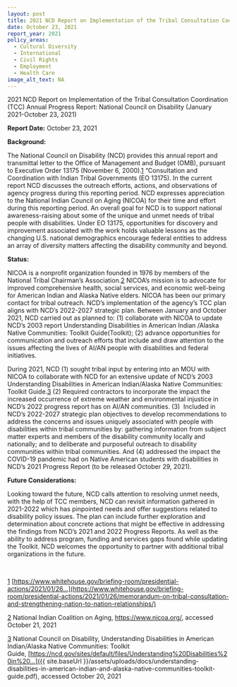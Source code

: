 ```yaml
---
layout: post
title: 2021 NCD Report on Implementation of the Tribal Consultation Coordination
date: October 23, 2021
report_year: 2021
policy_areas:
  - Cultural Diversity
  - International
  - Civil Rights
  - Employment
  - Health Care
image_alt_text: NA
---
```

2021 NCD Report on Implementation of the Tribal Consultation Coordination (TCC) Annual Progress Report: National Council on Disability (January 2021-October 23, 2021)

**Report Date:** October 23, 2021

**Background:**

The National Council on Disability (NCD) provides this annual report and transmittal letter to the Office of Management and Budget (OMB), pursuant to Executive Order 13175 (November 6, 2000).[1](https://ncd.gov/publications/2021/2021-ncd-report-implementation-tribal-consultation-coordination#_ftn1) “Consultation and Coordination with Indian Tribal Governments (EO 13175). In the current report NCD discusses the outreach efforts, actions, and observations of agency progress during this reporting period. NCD expresses appreciation to the National Indian Council on Aging (NICOA) for their time and effort during this reporting period. An overall goal for NCD is to support national awareness-raising about some of the unique and unmet needs of tribal people with disabilities. Under EO 13175, opportunities for discovery and improvement associated with the work holds valuable lessons as the changing U.S. national demographics encourage federal entities to address an array of diversity matters affecting the disability community and beyond.

**Status:**

NICOA is a nonprofit organization founded in 1976 by members of the National Tribal Chairman’s Association.[2](https://ncd.gov/publications/2021/2021-ncd-report-implementation-tribal-consultation-coordination#_ftn2) NICOA’s mission is to advocate for improved comprehensive health, social services, and economic well-being for American Indian and Alaska Native elders. NICOA has been our primary contact for tribal outreach. NCD’s implementation of the agency’s TCC plan aligns with NCD’s 2022-2027 strategic plan. Between January and October 2021, NCD carried out as planned to: (1) collaborate with NICOA to update NCD’s 2003 report Understanding Disabilities in American Indian /Alaska Native Communities: Toolkit Guide(Toolkit); (2) advance opportunities for communication and outreach efforts that include and draw attention to the issues affecting the lives of AI/AN people with disabilities and federal initiatives.

During 2021, NCD (1) sought tribal input by entering into an MOU with NICOA to collaborate with NCD for an extensive update of NCD’s 2003 Understanding Disabilities in American Indian/Alaska Native Communities: Toolkit Guide.[3](https://ncd.gov/publications/2021/2021-ncd-report-implementation-tribal-consultation-coordination#_ftn3) (2) Required contractors to incorporate the impact the increased occurrence of extreme weather and environmental injustice in NCD’s 2022 progress report has on AI/AN communities. (3)  Included in NCD’s 2022-2027 strategic plan objectives to develop recommendations to address the concerns and issues uniquely associated with people with disabilities within tribal communities by: gathering information from subject matter experts and members of the disability community locally and nationally; and to deliberate and purposeful outreach to disability communities within tribal communities. And (4) addressed the impact the COVID-19 pandemic had on Native American students with disabilities in NCD’s 2021 Progress Report (to be released October 29, 2021).

**Future Considerations:**

Looking toward the future, NCD calls attention to resolving unmet needs, with the help of TCC members, NCD can revisit information gathered in 2021-2022 which has pinpointed needs and offer suggestions related to disability policy issues. The plan can include further exploration and determination about concrete actions that might be effective in addressing the findings from NCD’s 2021 and 2022 Progress Reports. As well as the ability to address program, funding and services gaps found while updating the Toolkit. NCD welcomes the opportunity to partner with additional tribal organizations in the future.

 



[1](https://ncd.gov/publications/2021/2021-ncd-report-implementation-tribal-consultation-coordination#_ftnref1) [https://www.whitehouse.gov/briefing-room/presidential-actions/2021/01/26...](https://www.whitehouse.gov/briefing-room/presidential-actions/2021/01/26/memorandum-on-tribal-consultation-and-strengthening-nation-to-nation-relationships/)

[2](https://ncd.gov/publications/2021/2021-ncd-report-implementation-tribal-consultation-coordination#_ftnref2) National Indian Coalition on Aging, <https://www.nicoa.org/>, accessed October 21, 2021

[3](https://ncd.gov/publications/2021/2021-ncd-report-implementation-tribal-consultation-coordination#_ftnref3) National Council on Disability, Understanding Disabilities in American Indian/Alaska Native Communities: Toolkit Guide, [https://ncd.gov/sites/default/files/Understanding%20Disabilities%20in%20...]({{ site.baseUrl }}/assets/uploads/docs/understanding-disabilities-in-american-indian-and-alaska-native-communities-toolkit-guide.pdf), accessed October 20, 2021
